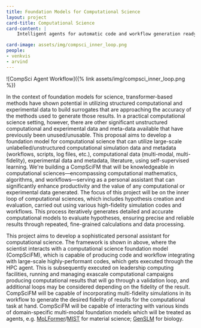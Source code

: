 ```yaml
---
title: Foundation Models for Computational Science
layout: project
card-title: Computational Science
card-content: |
    Intelligent agents for automatic code and workflow generation ready for deployment on exascale computational resources

card-image: assets/img/compsci_inner_loop.png
people:
- venkvis
- arvind
---
```



![CompSci Agent Workflow]({% link assets/img/compsci_inner_loop.png %})


In the context of foundation models for science, transformer-based methods have shown potential in utilizing structured computational and experimental data to build surrogates that are approaching the accuracy of the methods used to generate those results. In a practical computational science setting, however, there are other significant unstructured computational and experimental data and meta-data available that have previously been unused/unusable. This proposal aims to develop a foundation model for computational science that can utilize large-scale unlabelled/unstructured computational simulation data and metadata (workflows, scripts, log files, etc.), computational data (multi-modal, multi-fidelity), experimental data and metadata, literature, using self-supervised learning.
We're building a CompSciFM that will be knowledgeable in computational sciences—encompassing computational mathematics, algorithms, and workflows—serving as a personal assistant that can significantly enhance productivity and the value of any computational or experimental data generated.
The focus of this project will be on the inner loop of computational sciences, which includes hypothesis creation and evaluation, carried out using various high-fidelity simulation codes and workflows. This process iteratively generates detailed and accurate computational models to evaluate hypotheses, ensuring precise and reliable results through repeated, fine-grained calculations and data processing.

This project aims to develop a sophisticated personal assistant for computational science.  The framework is shown in above, where the scientist interacts with a computational science foundation model (CompSciFM), which is capable of producing code and workflow integrating with large-scale highly-performant codes, which gets executed through the HPC agent.  This is subsequently executed on leadership computing facilities, running and managing exascale computational campaigns producing computational results that will go through a validation loop, and additional loops may be considered depending on the fidelity of the result. CompSciFM will be capable of incorporating multi-fidelity simulations in its workflow to generate the desired fidelity of results for the computational task at hand.  CompSciFM will be capable of interacting with various kinds of domain-specific multi-modal foundation models which will be treated as agents, e.g. [MoLFormer](https://arxiv.org/abs/2106.09553)/[MIST](./catalyst.md) for material science; [GenSLM](./biology.md) for biology.

